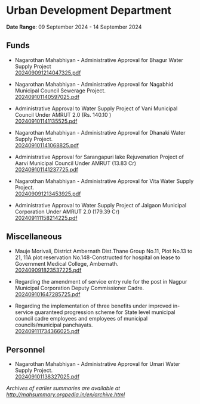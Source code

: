 # Urban Development Department

**Date Range**: 09 September 2024 - 14 September 2024


## Funds
- Nagarothan Mahabhiyan - Administrative    Approval for Bhagur Water Supply Project\
  [202409091214047325.pdf](https://gr.maharashtra.gov.in/Site/Upload/Government%20Resolutions/English/202409091214047325.pdf)

- Nagarothan Mahabhiyan - Administrative Approval for Nagabhid Municipal Council Sewerage Project.\
  [202409101140597025.pdf](https://gr.maharashtra.gov.in/Site/Upload/Government%20Resolutions/English/202409101140597025.pdf)

- Administrative Approval to  Water Supply Project of Vani Municipal Council Under AMRUT 2.0 (Rs. 140.10 )\
  [202409101141135525.pdf](https://gr.maharashtra.gov.in/Site/Upload/Government%20Resolutions/English/202409101141135525.pdf)

- Nagarothan Mahabhiyan - Administrative Approval for Dhanaki Water Supply Project.\
  [202409101141068825.pdf](https://gr.maharashtra.gov.in/Site/Upload/Government%20Resolutions/English/202409101141068825.pdf)

- Administrative Approval for Sarangapuri lake Rejuvenation Project of Aarvi Municipal Council Under AMRUT (13.83  Cr)\
  [202409101141237725.pdf](https://gr.maharashtra.gov.in/Site/Upload/Government%20Resolutions/English/202409101141237725.pdf)

- Nagarothan Mahabhiyan - Administrative    Approval for Vita Water Supply Project.\
  [202409091213453925.pdf](https://gr.maharashtra.gov.in/Site/Upload/Government%20Resolutions/English/202409091213453925.pdf)

- Administrative Approval to  Water Supply Project of  Jalgaon Municipal Corporation Under AMRUT 2.0 (179.39 Cr)\
  [202409111158214225.pdf](https://gr.maharashtra.gov.in/Site/Upload/Government%20Resolutions/English/202409111158214225.pdf)

## Miscellaneous
- Mauje Morivali, District Ambernath Dist.Thane Group No.11, Plot No.13 to 21, 11A plot reservation No.148-Constructed for hospital on lease to Government Medical College, Ambernath.\
  [202409091823537225.pdf](https://gr.maharashtra.gov.in/Site/Upload/Government%20Resolutions/English/202409091823537225.pdf)

- Regarding the amendment of service entry rule for the post in Nagpur Municipal Corporation Deputy Commissioner Cadre.\
  [202409101647285725.pdf](https://gr.maharashtra.gov.in/Site/Upload/Government%20Resolutions/English/202409101647285725...pdf)

- Regarding the implementation of three benefits under improved in-service guaranteed progression scheme for State level municipal council cadre employees and employees of municipal councils/municipal panchayats.\
  [202409111734366025.pdf](https://gr.maharashtra.gov.in/Site/Upload/Government%20Resolutions/English/202409111734366025.pdf)

## Personnel
- Nagarothan Mahabhiyan - Administrative Approval for Umari Water Supply Project.\
  [202409101138327025.pdf](https://gr.maharashtra.gov.in/Site/Upload/Government%20Resolutions/English/202409101138327025.pdf)


*Archives of earlier summaries are available at http://mahsummary.orgpedia.in/en/archive.html*